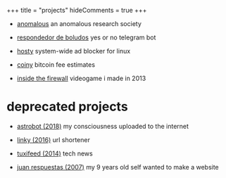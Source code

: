 +++
title = "projects"
hideComments = true
+++

- [anomalous](https://anomalous.xyz/) an anomalous research society

- [respondedor de boludos](https://t.me/respondedorbot) yes or no telegram bot

- [hosty](https://astrolince.com/hosty) system-wide ad blocker for linux

- [coiny](https://twitter.com/coinyfees) bitcoin fee estimates

- [inside the firewall](https://scratch.mit.edu/projects/14166847/) videogame i made in 2013

# deprecated projects

- [astrobot (2018)](https://twitter.com/astroiince) my consciousness uploaded to the internet

- [linky (2016)](https://web.archive.org/web/20180901073301/https://linky.tk/) url shortener

- [tuxifeed (2014)](https://web.archive.org/web/20141222080138/https://tuxi.tk/) tech news

- [juan respuestas (2007)](https://web.archive.org/web/20090804045736/http://juanrespuestas.freeconfigbox.com/) 
my 9 years old self wanted to make a website
